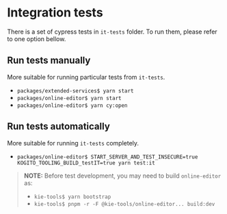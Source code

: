 # Integration tests

There is a set of cypress tests in `it-tests` folder. To run them, please refer to one option bellow.

## Run tests manually

More suitable for running particular tests from `it-tests`.

- `packages/extended-services$ yarn start`
- `packages/online-editor$ yarn start`
- `packages/online-editor$ yarn cy:open`

## Run tests automatically

More suitable for running `it-tests` completely.

- `packages/online-editor$ START_SERVER_AND_TEST_INSECURE=true KOGITO_TOOLING_BUILD_testIT=true yarn test:it`

> **NOTE:**
> Before test development, you may need to build `online-editor` as:
>
> - `kie-tools$ yarn bootstrap`
> - `kie-tools$ pnpm -r -F @kie-tools/online-editor... build:dev`
